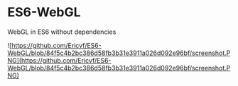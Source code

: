 # ES6-WebGL
WebGL in ES6 without dependencies

![https://github.com/Ericvf/ES6-WebGL/blob/84f5c4b2bc386d58fb3b31e3911a026d092e96bf/screenshot.PNG](https://github.com/Ericvf/ES6-WebGL/blob/84f5c4b2bc386d58fb3b31e3911a026d092e96bf/screenshot.PNG)
